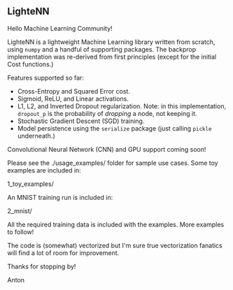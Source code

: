 ## LighteNN

Hello Machine Learning Community!

LighteNN is a lightweight Machine Learning library written from scratch, using
`numpy` and a handful of supporting packages. The backprop implementation was
re-derived from first principles (except for the initial Cost functions.) 

Features supported so far:

- Cross-Entropy and Squared Error cost.
- Sigmoid, ReLU, and Linear activations.
- L1, L2, and Inverted Dropout regularization. Note: in this implementation, 
`dropout_p` is the probability of *dropping* a node, not keeping it.
- Stochastic Gradient Descent (SGD) training.
- Model persistence using the `serialize` package (just calling `pickle` 
underneath.)

Convolutional Neural Network (CNN) and GPU support coming soon!

Please see the ./usage_examples/ folder for sample use cases. Some toy examples
are included in:

1_toy_examples/

An MNIST training run is included in: 

2_mnist/

All the required training data is included with the examples. More examples to 
follow!

The code is (somewhat) vectorized but I'm sure true vectorization fanatics will
find a lot of room for improvement.

Thanks for stopping by!

Anton

